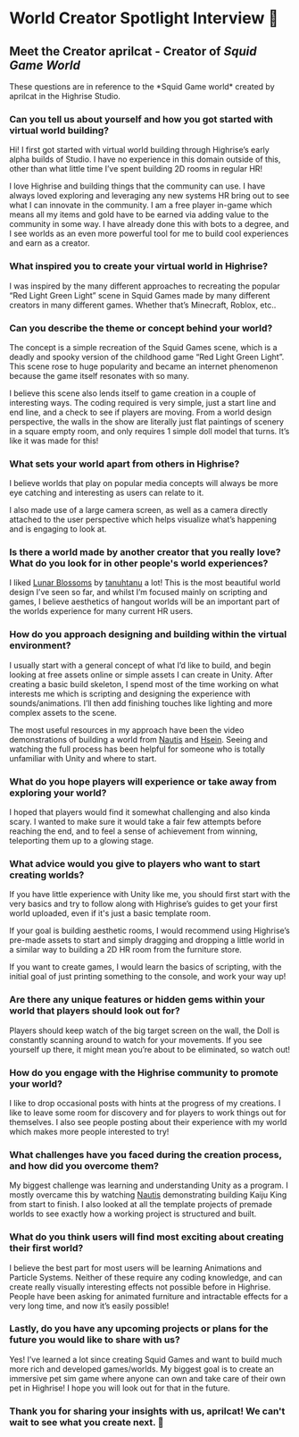# World Creator Spotlight Interview 🌟

## Meet the Creator aprilcat - Creator of *Squid Game World*

<Note type="info">
These questions are in reference to the *Squid Game world* created by aprilcat in the Highrise Studio.
</Note>

### Can you tell us about yourself and how you got started with virtual world building?

Hi! I first got started with virtual world building through Highrise’s early alpha builds of Studio. I have no experience in this domain outside of this, other than what little time I’ve spent building 2D rooms in regular HR!

I love Highrise and building things that the community can use. I have always loved exploring and leveraging any new systems HR bring out to see what I can innovate in the community. I am a free player in-game which means all my items and gold have to be earned via adding value to the community in some way. I have already done this with bots to a degree, and I see worlds as an even more powerful tool for me to build cool experiences and earn as a creator.

### What inspired you to create your virtual world in Highrise?

I was inspired by the many different approaches to recreating the popular “Red Light Green Light” scene in Squid Games made by many different creators in many different games. Whether that’s Minecraft, Roblox, etc..

### Can you describe the theme or concept behind your world?

The concept is a simple recreation of the Squid Games scene, which is a deadly and spooky version of the childhood game “Red Light Green Light”. This scene rose to huge popularity and became an internet phenomenon because the game itself resonates with so many.

I believe this scene also lends itself to game creation in a couple of interesting ways. The coding required is very simple, just a start line and end line, and a check to see if players are moving. From a world design perspective, the walls in the show are literally just flat paintings of scenery in a square empty room, and only requires 1 simple doll model that turns. It’s like it was made for this!

### What sets your world apart from others in Highrise?

I believe worlds that play on popular media concepts will always be more eye catching and interesting as users can relate to it.

I also made use of a large camera screen, as well as a camera directly attached to the user perspective which helps visualize what’s happening and is engaging to look at.

### Is there a world made by another creator that you really love? What do you look for in other people's world experiences?

I liked [Lunar Blossoms](https://high.rs/world?id=66216d2cd3b91f38532f1e1f) by [tanuhtanu](https://highrise.game/profile/tanuhtanu) a lot! This is the most beautiful world design I’ve seen so far, and whilst I’m focused mainly on scripting and games, I believe aesthetics of hangout worlds will be an important part of the worlds experience for many current HR users.

### How do you approach designing and building within the virtual environment?

I usually start with a general concept of what I’d like to build, and begin looking at free assets online or simple assets I can create in Unity. After creating a basic build skeleton, I spend most of the time working on what interests me which is scripting and designing the experience with sounds/animations. I’ll then add finishing touches like lighting and more complex assets to the scene.

The most useful resources in my approach have been the video demonstrations of building a world from [Nautis](https://highrise.game/profile/NautisShadrick) and [Hsein](https://highrise.game/profile/ihsein). Seeing and watching the full process has been helpful for someone who is totally unfamiliar with Unity and where to start.

### What do you hope players will experience or take away from exploring your world?

I hoped that players would find it somewhat challenging and also kinda scary. I wanted to make sure it would take a fair few attempts before reaching the end, and to feel a sense of achievement from winning, teleporting them up to a glowing stage.

### What advice would you give to players who want to start creating worlds?

If you have little experience with Unity like me, you should first start with the very basics and try to follow along with Highrise’s guides to get your first world uploaded, even if it's just a basic template room. 

If your goal is building aesthetic rooms, I would recommend using Highrise’s pre-made assets to start and simply dragging and dropping a little world in a similar way to building a 2D HR room from the furniture store. 

If you want to create games, I would learn the basics of scripting, with the initial goal of just printing something to the console, and work your way up!

### Are there any unique features or hidden gems within your world that players should look out for?

Players should keep watch of the big target screen on the wall, the Doll is constantly scanning around to watch for your movements. If you see yourself up there, it might mean you’re about to be eliminated, so watch out!

### How do you engage with the Highrise community to promote your world?

I like to drop occasional posts with hints at the progress of my creations. I like to leave some room for discovery and for players to work things out for themselves. I also see people posting about their experience with my world which makes more people interested to try!

### What challenges have you faced during the creation process, and how did you overcome them?

My biggest challenge was learning and understanding Unity as a program. I mostly overcame this by watching [Nautis](https://highrise.game/profile/NautisShadrick) demonstrating building Kaiju King from start to finish. I also looked at all the template projects of premade worlds to see exactly how a working project is structured and built.

### What do you think users will find most exciting about creating their first world?

I believe the best part for most users will be learning Animations and Particle Systems. Neither of these require any coding knowledge, and can create really visually interesting effects not possible before in Highrise. People have been asking for animated furniture and intractable effects for a very long time, and now it’s easily possible! 

### Lastly, do you have any upcoming projects or plans for the future you would like to share with us?

Yes! I’ve learned a lot since creating Squid Games and want to build much more rich and developed games/worlds. My biggest goal is to create an immersive pet sim game where anyone can own and take care of their own pet in Highrise! I hope you will look out for that in the future.


### Thank you for sharing your insights with us, aprilcat! We can't wait to see what you create next. 🌟